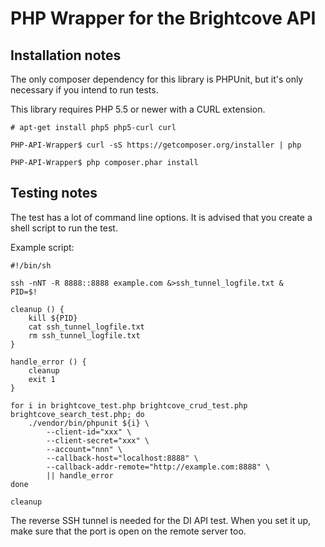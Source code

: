 # PHP Wrapper for the Brightcove API

## Installation notes

The only composer dependency for this library is PHPUnit, but it's only necessary if you intend to run tests.

This library requires PHP 5.5 or newer with a CURL extension.

	# apt-get install php5 php5-curl curl

	PHP-API-Wrapper$ curl -sS https://getcomposer.org/installer | php

	PHP-API-Wrapper$ php composer.phar install

## Testing notes

The test has a lot of command line options. It is advised that you create a shell script to run the test.

Example script:

    #!/bin/sh
    
    ssh -nNT -R 8888::8888 example.com &>ssh_tunnel_logfile.txt &
    PID=$!
    
    cleanup () {
        kill ${PID}
        cat ssh_tunnel_logfile.txt
        rm ssh_tunnel_logfile.txt
    }
    
    handle_error () {
        cleanup
        exit 1
    }
    
    for i in brightcove_test.php brightcove_crud_test.php brightcove_search_test.php; do
        ./vendor/bin/phpunit ${i} \
            --client-id="xxx" \
            --client-secret="xxx" \
            --account="nnn" \
            --callback-host="localhost:8888" \
            --callback-addr-remote="http://example.com:8888" \
            || handle_error
    done
    
    cleanup

The reverse SSH tunnel is needed for the DI API test. When you set it up, make sure that the port is open on the remote
server too.
